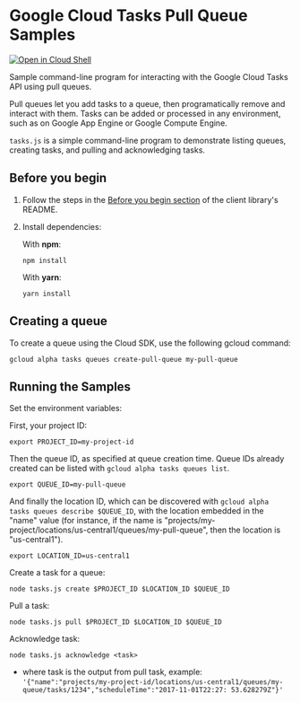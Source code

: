 # Google Cloud Tasks Pull Queue Samples

[![Open in Cloud Shell][shell_img]][shell_link]

[shell_img]: http://gstatic.com/cloudssh/images/open-btn.png
[shell_link]: https://console.cloud.google.com/cloudshell/open?git_repo=https://github.com/googleapis/nodejs-tasks&page=editor&open_in_editor=samples/README.md

Sample command-line program for interacting with the Google Cloud Tasks API
using pull queues.

Pull queues let you add tasks to a queue, then programatically remove and
interact with them. Tasks can be added or processed in any environment,
such as on Google App Engine or Google Compute Engine.

`tasks.js` is a simple command-line program to demonstrate listing queues,
 creating tasks, and pulling and acknowledging tasks.

## Before you begin

 1. Follow the steps in the
[Before you begin section][before] of the client
 library's README.  
 
 2. Install dependencies:

    With **npm**:

        npm install

    With **yarn**:

        yarn install

[before]:../README.md#before-you-begin

## Creating a queue

To create a queue using the Cloud SDK, use the following gcloud command:

    gcloud alpha tasks queues create-pull-queue my-pull-queue

## Running the Samples

Set the environment variables:

First, your project ID:

    export PROJECT_ID=my-project-id

Then the queue ID, as specified at queue creation time. Queue IDs already
created can be listed with `gcloud alpha tasks queues list`.

    export QUEUE_ID=my-pull-queue

And finally the location ID, which can be discovered with
`gcloud alpha tasks queues describe $QUEUE_ID`, with the location embedded in
the "name" value (for instance, if the name is
"projects/my-project/locations/us-central1/queues/my-pull-queue", then the
location is "us-central1").

    export LOCATION_ID=us-central1

Create a task for a queue:

    node tasks.js create $PROJECT_ID $LOCATION_ID $QUEUE_ID

Pull a task:

    node tasks.js pull $PROJECT_ID $LOCATION_ID $QUEUE_ID

Acknowledge task:

    node tasks.js acknowledge <task>

* where task is the output from pull task, example:  
`'{"name":"projects/my-project-id/locations/us-central1/queues/my-queue/tasks/1234","scheduleTime":"2017-11-01T22:27:
  53.628279Z"}'`
